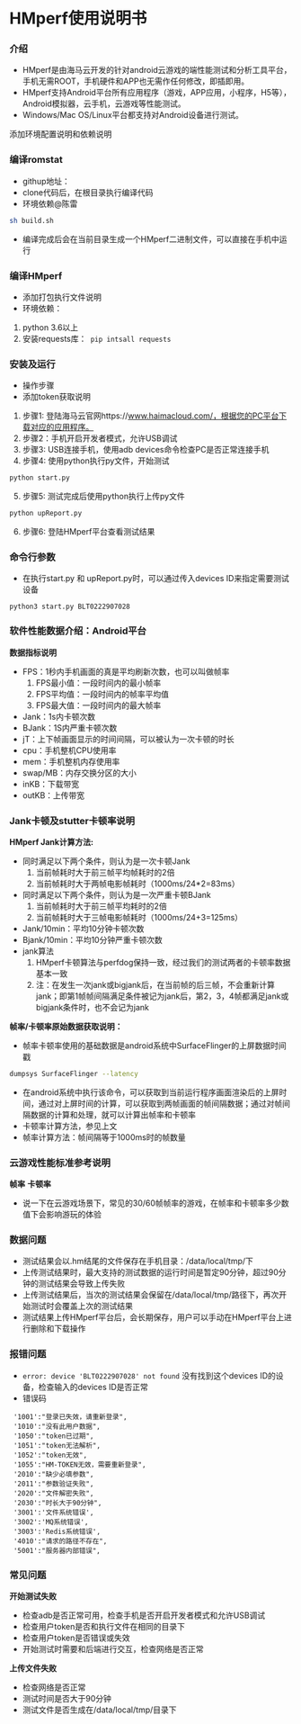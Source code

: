 HMperf使用说明书
===========
### 介绍
* HMperf是由海马云开发的针对android云游戏的端性能测试和分析工具平台，手机无需ROOT，手机硬件和APP也无需作任何修改，即插即用。
* HMperf支持Android平台所有应用程序（游戏，APP应用，小程序，H5等），Android模拟器，云手机，云游戏等性能测试。
* Windows/Mac OS/Linux平台都支持对Android设备进行测试。

添加环境配置说明和依赖说明
### 编译romstat
* githup地址：
* clone代码后，在根目录执行编译代码
* 环境依赖@陈雷
```bash
sh build.sh


```
* 编译完成后会在当前目录生成一个HMperf二进制文件，可以直接在手机中运行

### 编译HMperf
* 添加打包执行文件说明
* 环境依赖：
1. python 3.6以上
2. 安装requests库：``` pip intsall requests```

### 安装及运行

* 操作步骤
* 添加token获取说明
1. 步骤1: 登陆海马云官网https://www.haimacloud.com/，根据您的PC平台下载对应的应用程序。
2. 步骤2：手机开启开发者模式，允许USB调试
3. 步骤3: USB连接手机，使用adb devices命令检查PC是否正常连接手机
4. 步骤4: 使用python执行py文件，开始测试
```bash
python start.py
```
5. 步骤5:   测试完成后使用python执行上传py文件
```bash
python upReport.py
```
6. 步骤6:   登陆HMperf平台查看测试结果

###  命令行参数
* 在执行start.py 和 upReport.py时，可以通过传入devices ID来指定需要测试设备
```
python3 start.py BLT0222907028
```

### 软件性能数据介绍：Android平台

**数据指标说明**
* FPS：1秒内手机画面的真是平均刷新次数，也可以叫做帧率
    1. FPS最小值：一段时间内的最小帧率
    2. FPS平均值：一段时间内的帧率平均值
    3. FPS最大值：一段时间内的最大帧率
* Jank：1s内卡顿次数
* BJank：1S内严重卡顿次数
* jT：上下帧画面显示的时间间隔，可以被认为一次卡顿的时长
 * cpu：手机整机CPU使用率
* mem：手机整机内存使用率
* swap/MB：内存交换分区的大小
* inKB：下载带宽
* outKB：上传带宽

### Jank卡顿及stutter卡顿率说明
**HMperf Jank计算方法:**
* 同时满足以下两个条件，则认为是一次卡顿Jank
    1. 当前帧耗时大于前三帧平均帧耗时的2倍
    2. 当前帧耗时大于两帧电影帧耗时（1000ms/24*2=83ms）
* 同时满足以下两个条件，则认为是一次严重卡顿BJank
    1. 当前帧耗时大于前三帧平均耗时的2倍
    2. 当前帧耗时大于三帧电影帧耗时（1000ms/24+3=125ms）
* Jank/10min：平均10分钟卡顿次数
* Bjank/10min：平均10分钟严重卡顿次数
* jank算法
  1. HMperf卡顿算法与perfdog保持一致，经过我们的测试两者的卡顿率数据基本一致
  2. 注：在发生一次jank或bigjank后，在当前帧的后三帧，不会重新计算jank；即第1帧帧间隔满足条件被记为jank后，第2，3，4帧都满足jank或bigjank条件时，也不会记为jank

**帧率/卡顿率原始数据获取说明：**
* 帧率卡顿率使用的基础数据是android系统中SurfaceFlinger的上屏数据时间戳
```bash
dumpsys SurfaceFlinger --latency
```
* 在android系统中执行该命令，可以获取到当前运行程序画面渲染后的上屏时间，通过对上屏时间的计算，可以获取到两帧画面的帧间隔数据；通过对帧间隔数据的计算和处理，就可以计算出帧率和卡顿率
* 卡顿率计算方法，参见上文
* 帧率计算方法：帧间隔等于1000ms时的帧数量
### 云游戏性能标准参考说明
**帧率**
**卡顿率**
* 说一下在云游戏场景下，常见的30/60帧帧率的游戏，在帧率和卡顿率多少数值下会影响游玩的体验
### 数据问题
* 测试结果会以.hm结尾的文件保存在手机目录：/data/local/tmp/下
* 上传测试结果时，最大支持的测试数据的运行时间是暂定90分钟，超过90分钟的测试结果会导致上传失败
* 上传测试结果后，当次的测试结果会保留在/data/local/tmp/路径下，再次开始测试时会覆盖上次的测试结果
* 测试结果上传HMperf平台后，会长期保存，用户可以手动在HMperf平台上进行删除和下载操作
### 报错问题
* ```error: device 'BLT0222907028' not found``` 没有找到这个devices ID的设备，检查输入的devices ID是否正常
* 错误码
```
 '1001':"登录已失效，请重新登录",
 '1010':"没有此用户数据",
 '1050':"token已过期",
 '1051':"token无法解析",
 '1052':"token无效",
 '1055':"HM-TOKEN无效，需要重新登录",
 '2010':"缺少必填参数",
 '2011':"参数验证失败",
 '2020':"文件解密失败",
 '2030':"时长大于90分钟",
 '3001':'文件系统错误',
 '3002':'MQ系统错误',
 '3003':'Redis系统错误',
 '4010':"请求的路径不存在",
 '5001':"服务器内部错误",
```
### 常见问题
**开始测试失败**
* 检查adb是否正常可用，检查手机是否开启开发者模式和允许USB调试
* 检查用户token是否和执行文件在相同的目录下
* 检查用户token是否错误或失效
* 开始测试时需要和后端进行交互，检查网络是否正常

**上传文件失败**
* 检查网络是否正常
* 测试时间是否大于90分钟
* 测试文件是否生成在/data/local/tmp/目录下


